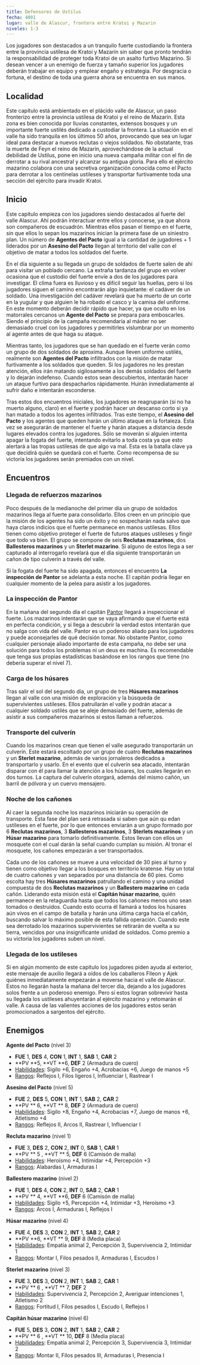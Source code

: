 ```yaml
---
title: Defensores de Ustilus
fecha: 4001
lugar: valle de Alascur, frontera entre Kratoi y Mazarin
niveles: 1-3
---
```


Los jugadores son destacados a un tranquilo fuerte custodiando la frontera entre la provincia ustilesa de Kratoi y Mazarín sin saber que pronto tendrán la responsabilidad de proteger toda Kratoi de un asalto furtivo Mazarino. Si desean vencer a un enemigo de fuerza y tamaño superior los jugadores deberán trabajar en equipo y emplear engaño y estrategia. Por desgracia o fortuna, el destino de toda una guerra ahora se encuentra en sus manos.

## Localidad

Este capítulo está ambientado en el plácido valle de Alascur, un paso fronterizo entre la provincia ustilesa de Kratoi y el reino de Mazarín. Esta zona es bien conocida por lluvias constantes, extensos bosques y un importante fuerte ustilés dedicado a custodiar la frontera. La situación en el valle ha sido tranquila en los últimos 50 años, provocando que sea un lugar ideal para destacar a nuevos reclutas o viejos soldados. No obstatante, tras la muerte de Feyn el reino de Mazarín, aprovechándose de la actual debilidad de Ustilus, pone en inicio una nueva campaña militar con el fin de derrotar a su rival ancestral y alcanzar su antigua gloria. Para ello el ejército mazarino colabora con una secretiva organización conocida como el Pacto para derrotar a los centinelas ustileses y transportar furtivamente toda una sección del ejército para invadir Kratoi.

## Inicio

Este capítulo empieza con los jugadores siendo destacados al fuerte del valle Alascur. Ahí podrán interactuar entre ellos y conocerse, ya que ahora son compañeros de escuadrón. Mientras ellos pasan el tiempo en el fuerte, sin que ellos lo sepan los mazarinos inician la primera fase de un siniestro plan. Un número de **Agentes del Pacto** igual a la cantidad de jugadores + 1 liderados por un **Asesino del Pacto** llegan al territorio del valle con el objetivo de matar a todos los soldados del fuerte. 

En el día siguiente a su llegada un grupo de soldados de fuerte salen de ahí para visitar un poblado cercano. La extraña tardanza del grupo en volver ocasiona que el custodio del fuerte envíe a dos de los jugadores para investigar. El clima fuera es lluvioso y es difícil seguir las huellas, pero si los jugadores siguen el camino encontrarán algo inquietante: el cadáver de un soldado. Una investigación del cadáver revelará que ha muerto de un corte en la yugular y que alguien le ha robado el casco y la camisa del uniforme. En este momento deberán decidir rápido que hacer, ya que oculto en los matorrales cercanos un **Agente del Pacto** se prepara para emboscarles. Siendo el principio de la campaña recomendaría al máster no ser demasiado cruel con los jugadores y permitirles vislumbrar por un momento al agente antes de que haga su ataque.

Mientras tanto, los jugadores que se han quedado en el fuerte verán como un grupo de dos soldados de aproxima. Aunque lleven uniforme ustilés, realmente son **Agentes del Pacto** infiltrados con la misión de matar furtivamente a los soldados que queden. Si los jugadores no les prestan atención, ellos irán matando sigilosamente a los demás soldados del fuerte y lo dejarán indefenso. Cuando estos sean descubiertos, intentarán hacer un ataque furtivo para despacharlos rápidamente. Huirán inmediatamente al sufrir daño e intentarán esconderse.

Tras estos dos encuentros iniciales, los jugadores se reagruparán (si no ha muerto alguno, claro) en el fuerte y podrán hacer un descanso corto si ya han matado a todos los agentes infiltrados. Tras este tiempo, el **Asesino del Pacto** y los agentes que queden harán un último ataque en la fortaleza. Esta vez se asegurarán de mantener el fuerte y harán ataques a distancia desde lugares elevados contra los jugadores. Sólo se moverán si alguien intenta apagar la fogata del fuerte, intentando evitarlo a toda costa ya que esto alertará a las tropas ustilesas de que algo va mal. Esta es la batalla clave ya que decidirá quién se quedará con el fuerte. Como recompensa de su victoria los jugadores serán premiados con un nivel.

## Encuentros

### Llegada de refuerzos mazarinos

Poco después de la medianoche del primer día un grupo de soldados mazarinos llega al fuerte para consolidarlo. Ellos creen en un principio que la misión de los agentes ha sido un éxito y no sospecharán nada salvo que haya claros indicios que el fuerte permanece en manos ustilesas. Ellos tienen como objetivo proteger el fuerte de futuros ataques ustileses y fingir que todo va bien. El grupo se compone de seis **Reclutas mazarinos**, dos **Ballesteros mazarinos** y un **Sterlet mazarino**. Si alguno de estos llega a ser capturado al interrogarlo revelará que el día siguiente transportarán un cañon de tipo culverín a través del valle.

Si la fogata del fuerte ha sido apagada, entonces el encuentro **La inspección de Pantor** se adelanta a esta noche. El capitán podría llegar en cualquier momento de la pelea para asistir a los jugadores.

### La inspección de Pantor

En la mañana del segundo día el capitán [Pantor](www.raldamain.com/characters/caballeros_de_ustilus/pantor.html) llegará a inspeccionar el fuerte. Los mazarinos intentarán que se vaya afirmando que el fuerte está en perfecta condición, y si llega a descubrir la verdad estos intentarán que no salga con vida del valle. Pantor es un poderoso aliado para los jugadores y puede aconsejarles de qué decisión tomar. No obstante Pantor, como cualquier personaje aliado importante de esta campaña, no debe ser una solución para todos los problemas ni un deus ex machina. Es recomendable que tenga sus propias estadísticas basándose en los rangos que tiene (no debería superar el nivel 7).

### Carga de los húsares

Tras salir el sol del segundo día, un grupo de tres **Húsares mazarinos** llegan al valle con una misión de exploración y la búsqueda de supervivientes ustileses. Ellos patrullarán el valle y podrán atacar a cualquier soldado ustilés que se aleje demasiado del fuerte, además de asistir a sus compañeros mazarinos si estos llaman a refuerzos. 

### Transporte del culverín

Cuando los mazarinos crean que tienen el valle asegurado transportarán un culverín. Este estará escoltado por un grupo de cuatro **Reclutas mazarinos** y un **Sterlet mazarino**, además de varios jornaleros dedicados a transportarlo y usarlo. En el evento que el culverín sea atacado, intentarán disparar con él para llamar la atención a los húsares, los cuales llegarán en dos turnos. La captura del culverín otorgará, además del mismo cañón, un barril de pólvora y un cuervo mensajero.

### Noche de los cañones

Al caer la segunda noche los mazarinos iniciarán su operación de transporte. Esta fase del plan será retrasada si saben que aún qu edan ustileses en el fuerte, por lo que entonces enviarán a un grupo formado por 6 **Reclutas mazarinos**, 3 **Ballesteros mazarinos**, 3 **Sterlets mazarinos** y un **Húsar mazarino** para tomarlo definitivamente. Estos llevan con ellos un mosquete con el cual darán la señal cuando cumplan su misión. Al tronar el mosquete, los cañones empezarán a ser transportados.

Cada uno de los cañones se mueve a una velocidad de 30 pies al turno y tienen como objetivo llegar a los bosques en territorio kratense. Hay un total de cuatro cañones y van separados por una distancia de 60 pies. Como escolta hay tres **Húsares mazarinos** patrullando el camino y una unidad compuesta de dos **Reclutas mazarinos** y un **Ballestero mazarino** en cada cañón. Liderando esta misión está el **Capitán húsar mazarino**, quién permanece en la retaguardia hasta que todos los cañones  menos uno sean tomados o destruidos. Cuando esto ocurra él llamará a todos los húsares aún vivos en el campo de batalla y harán una última carga hacia el cañón, buscando salvar lo máximo posible de esta fallida operación. Cuando este sea derrotado los mazarinos supervivientes se retirarán de vuelta a su tierra, vencidos por una insignificante unidad de soldados. Como premio a su victoria los jugadores suben un nivel.

### Llegada de los ustileses

Si en algún momento de este capítulo los jugadores piden ayuda al exterior, este mensaje de auxilio llegará a oídos de los caballeros Fileon y Ajek quiénes inmediatamente empezarán a moverse hacia el valle de Alascur. Estos no llegarán hasta la mañana del tercer día, dejando a los jugadores solos frente a un poderoso enemigo. Pero si estos logran sobrevivir hasta su llegada los ustileses ahuyentarán al ejército mazarino y retomarán el valle. A causa de las valientes acciones de los jugadores estos serán promocionados a sargentos del ejército.

## Enemigos

**Agente del Pacto** (nivel 3)

- **FUE** 1, **DES** 4, **CON** 1, **INT** 1, **SAB** 1, **CAR** 2
- **PV **5, **VT **6, **DEF** 2 (Armadura de cuero)
- <u> Habilidades</u>: Sigilo +6, Engaño +4, Acrobacias +6, Juego de manos +5
- <u>Rangos</u>: Reflejos I, Filos ligeros I, Influenciar I, Rastrear I

**Asesino del Pacto** (nivel 5)

- **FUE** 2, **DES** 5, **CON** 1, **INT** 1, **SAB** 2, **CAR** 2
- **PV ** 6, **VT ** 8, **DEF** 2 (Armadura de cuero)
- <u>Habilidades</u>: Sigilo +8, Engaño +4, Acrobacias +7, Juego de manos +6, Atletismo +4
- <u>Rangos</u>: Reflejos II, Arcos II, Rastrear I, Influenciar I

**Recluta mazarino** (nivel 1)

- **FUE** 3, **DES** 2, **CON** 2, **INT** 0, **SAB** 1, **CAR** 1
- **PV ** 5 , **VT ** 5, **DEF** 6 (Camisón de malla)
- <u>Habilidades</u>: Heroísmo +4, Intimidar +4, Percepción +3
- <u>Rangos</u>: Alabardas I, Armaduras I

**Ballestero mazarino** (nivel 2)

- **FUE** 1, **DES** 4, **CON** 2, **INT** 0, **SAB** 2, **CAR** 1
- **PV ** 4, **VT **6, **DEF** 6 (Camisón de malla)
- <u>Habilidades</u>: Sigilo +5, Percepción +4, Intimidar +3, Heroísmo +3
- <u>Rangos</u>: Arcos I, Armaduras I, Reflejos I

**Húsar mazarino** (nivel 4)

- **FUE** 4, **DES** 3, **CON** 2, **INT** 1, **SAB** 2, **CAR** 2
- **PV **6, **VT ** 9, **DEF** 8 (Media placa)
- <u>Habilidades</u>: Empatía animal 2, Percepción 3, Supervivencia 2, Intimidar 1
- <u>Rangos</u>: Montar I, Filos pesados II, Armaduras I, Escudos I

**Sterlet mazarino** (nivel 3)

- **FUE** 3, **DES** 3, **CON** 2, **INT** 1, **SAB** 2, **CAR** 1
- **PV ** 6 , **VT ** 7, **DEF** 2
- <u>Habilidades</u>: Supervivencia 2, Percepción 2, Averiguar intenciones 1, Atletismo 2
- <u>Rangos</u>: Fortitud I, Filos pesados I, Escudo I, Reflejos I

**Capitán húsar mazarino** (nivel 6)

- **FUE** 5, **DES** 3, **CON** 2, **INT** 1, **SAB** 2, **CAR** 2
- **PV ** 6 , **VT ** 10, **DEF** 8 (Media placa)
- <u>Habilidades</u>: Empatía animal 2, Percepción 3, Supervivencia 3, Intimidar 2
- <u>Rangos</u>: Montar II, Filos pesados III, Armaduras I, Presencia I
